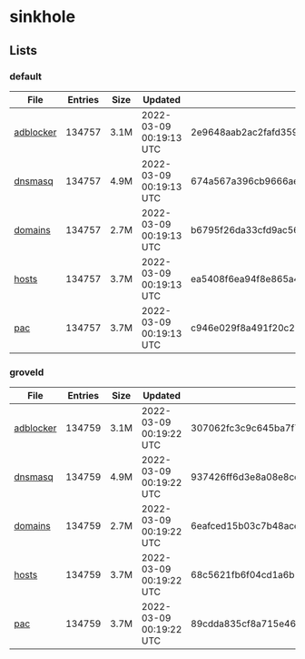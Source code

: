 # sinkhole

## Lists

### default

|File|Entries|Size|Updated|Hash|
|-|-|-|-|-|
|[adblocker](https://raw.githubusercontent.com/groveld/sinkhole/lists/default/adblocker.txt)|134757|3.1M|2022-03-09 00:19:13 UTC|2e9648aab2ac2fafd359544b2c43ab8ce40ad5b08e95bb6086e9925bb1bf3668|
|[dnsmasq](https://raw.githubusercontent.com/groveld/sinkhole/lists/default/dnsmasq.txt)|134757|4.9M|2022-03-09 00:19:13 UTC|674a567a396cb9666ae2c6426e7dc88e0eb5f6e008617825a6f8027fc337bf1e|
|[domains](https://raw.githubusercontent.com/groveld/sinkhole/lists/default/domains.txt)|134757|2.7M|2022-03-09 00:19:13 UTC|b6795f26da33cfd9ac56ced286e2f3292bd1a4e4e29b194854218b6682036e26|
|[hosts](https://raw.githubusercontent.com/groveld/sinkhole/lists/default/hosts.txt)|134757|3.7M|2022-03-09 00:19:13 UTC|ea5408f6ea94f8e865a4a8d6bf6883b6871831479f0e25f90ef6fd6c3193b9e0|
|[pac](https://raw.githubusercontent.com/groveld/sinkhole/lists/default/pac.txt)|134757|3.7M|2022-03-09 00:19:13 UTC|c946e029f8a491f20c2b67aabfbc6e6a691694af26b3e96f76bf308560a19833|

### groveld

|File|Entries|Size|Updated|Hash|
|-|-|-|-|-|
|[adblocker](https://raw.githubusercontent.com/groveld/sinkhole/lists/groveld/adblocker.txt)|134759|3.1M|2022-03-09 00:19:22 UTC|307062fc3c9c645ba7f73a851d895b538534cdab7511294b2d765be9ff27eb26|
|[dnsmasq](https://raw.githubusercontent.com/groveld/sinkhole/lists/groveld/dnsmasq.txt)|134759|4.9M|2022-03-09 00:19:22 UTC|937426ff6d3e8a08e8cd694cc9ac8913b432f80ce2fa0300f0b7136d8f4e9cbf|
|[domains](https://raw.githubusercontent.com/groveld/sinkhole/lists/groveld/domains.txt)|134759|2.7M|2022-03-09 00:19:22 UTC|6eafced15b03c7b48aced05eb760fd92c592fb414c8b387c188fffc942de875c|
|[hosts](https://raw.githubusercontent.com/groveld/sinkhole/lists/groveld/hosts.txt)|134759|3.7M|2022-03-09 00:19:22 UTC|68c5621fb6f04cd1a6b190353896908d0d5e97a1099b4dea357579977f50e4e2|
|[pac](https://raw.githubusercontent.com/groveld/sinkhole/lists/groveld/pac.txt)|134759|3.7M|2022-03-09 00:19:22 UTC|89cdda835cf8a715e46d1fb4853ffab6c6435ea4a0b7b811cd92530e36e6c940|
